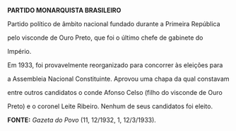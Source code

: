 **PARTIDO MONARQUISTA BRASILEIRO**



Partido político de âmbito nacional fundado durante a Primeira República

pelo visconde de Ouro Preto, que foi o último chefe de gabinete do

Império.



Em 1933, foi provavelmente reorganizado para concorrer às eleições para

a Assembleia Nacional Constituinte. Aprovou uma chapa da qual constavam

entre outros candidatos o conde Afonso Celso (filho do visconde de Ouro

Preto) e o coronel Leite Ribeiro. Nenhum de seus candidatos foi eleito.



**FONTE:** *Gazeta do Povo* (11, 12/1932, 1, 12/3/1933).

